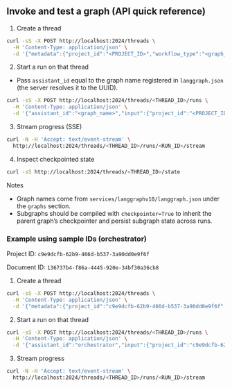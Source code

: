 ## Invoke and test a graph (API quick reference)

1) Create a thread
```bash
curl -sS -X POST http://localhost:2024/threads \
  -H 'Content-Type: application/json' \
  -d '{"metadata":{"project_id":"<PROJECT_ID>","workflow_type":"<graph_name>"}}'
```

2) Start a run on that thread
- Pass `assistant_id` equal to the graph name registered in `langgraph.json` (the server resolves it to the UUID).
```bash
curl -sS -X POST http://localhost:2024/threads/<THREAD_ID>/runs \
  -H 'Content-Type: application/json' \
  -d '{"assistant_id":"<graph_name>","input":{"project_id":"<PROJECT_ID>"}}'
```

3) Stream progress (SSE)
```bash
curl -N -H 'Accept: text/event-stream' \
  http://localhost:2024/threads/<THREAD_ID>/runs/<RUN_ID>/stream
```

4) Inspect checkpointed state
```bash
curl -sS http://localhost:2024/threads/<THREAD_ID>/state
```

Notes
- Graph names come from `services/langgraphv10/langgraph.json` under the `graphs` section.
- Subgraphs should be compiled with `checkpointer=True` to inherit the parent graph’s checkpointer and persist subgraph state across runs.

### Example using sample IDs (orchestrator)

Project ID: `c9e9dcfb-62b9-466d-b537-3a90dd0e9f6f`

Document ID: `136737b4-f86a-4445-920e-34bf30a36cb8`

1) Create a thread
```bash
curl -sS -X POST http://localhost:2024/threads \
  -H 'Content-Type: application/json' \
  -d '{"metadata":{"project_id":"c9e9dcfb-62b9-466d-b537-3a90dd0e9f6f","workflow_type":"orchestrator"}}'
```

2) Start a run on that thread
```bash
curl -sS -X POST http://localhost:2024/threads/<THREAD_ID>/runs \
  -H 'Content-Type: application/json' \
  -d '{"assistant_id":"orchestrator","input":{"project_id":"c9e9dcfb-62b9-466d-b537-3a90dd0e9f6f","document_ids":["136737b4-f86a-4445-920e-34bf30a36cb8"]}}'
```

3) Stream progress
```bash
curl -N -H 'Accept: text/event-stream' \
  http://localhost:2024/threads/<THREAD_ID>/runs/<RUN_ID>/stream
```
